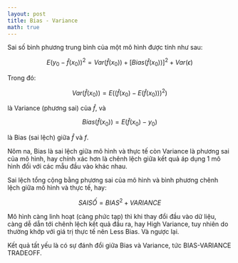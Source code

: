 ```yaml
---
layout: post
title: Bias - Variance
math: true
---
```

Sai số bình phương trung bình của một mô hình được tính như sau:
 
$$E(y_0-\hat{f}(x_0))^2 = Var(\hat{f}(x_0)) + [Bias(\hat{f}(x_0))]^2 + Var(\epsilon)$$
 
Trong đó:
 
$$Var(\hat{f}(x_0)) = E\left((\hat{f}(x_0)-E(\hat{f}(x_0)))^2\right)$$
 
là Variance (phương sai) của $\hat{f}$, và
 
$$Bias(\hat{f}(x_0))=E(\hat{f}(x_0)-y_0)$$
 
là Bias (sai lệch) giữa $\hat{f}$ và $f$.
 
Nôm na, Bias là sai lệch giữa mô hình và thực tế còn Variance là phương sai của mô hình, hay chính xác hơn là chênh lệch giữa kết quả áp dụng 1 mô hình đối với các mẫu đầu vào khác nhau.
 
Sai lệch tổng cộng bằng phương sai của mô hình và bình phương chênh lệch giữa mô hình và thực tế, hay:
 
$$SAI SỐ = BIAS^2 + VARIANCE$$
 
Mô hình càng linh hoạt (càng phức tạp) thì khi thay đổi đầu vào dữ liệu, càng dễ dẫn tới chênh lệch kết quả đầu ra, hay High Variance, tuy nhiên do thường khớp với giá trị thực tế nên Less Bias. Và ngược lại.
 
Kết quả tất yếu là có sự đánh đổi giữa Bias và Variance, tức BIAS-VARIANCE TRADEOFF.
